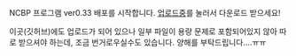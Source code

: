 NCBP 프로그램 ver0.33 배포를 시작합니다. [업로드중](https://imholic.com:8081/fbsharing/[수정중])를 눌러서 다운로드 받으세요!  
  
이곳(깃허브)에도 업로드가 되어 있으나 일부 파일이 용량 문제로 포함되어있지 않아 따로 받으셔야 하는데, 조금 번거로우실수도 있습니다. 양해를 부탁드립니다....ㅠㅠ  


